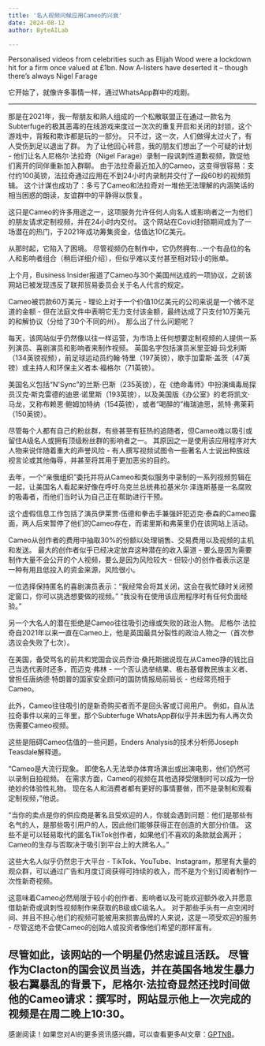 ```yaml
---
title: '名人视频问候应用Cameo的兴衰'
date: 2024-08-12
author: ByteAILab

---
```


Personalised videos from celebrities such as Elijah Wood were a lockdown hit for a firm once valued at £1bn. Now A-listers have deserted it – though there’s always Nigel Farage

它开始了，就像许多事情一样，通过WhatsApp群中的戏剧。

---
 那是在2021年，我一帮朋友和熟人组成的一个松散联盟正在通过一款名为Subterfuge的极其恶毒的在线游戏来度过一次次的重复开启和关闭的封锁，这个游戏中，背叛和欺诈都是玩的一部分。 只不过，这一次，人们做得太过火了，有人受伤到足以退出了群。 为了让他回心转意，我的朋友们想出了一个可疑的计划 - 他们让名人尼格尔·法拉奇（Nigel Farage）录制一段讽刺性道歉视频，敦促他们离开的同伴重新加入群聊。 由于法拉奇最近加入的Cameo，这变得很容易：支付约100英镑，法拉奇通过应用在不到24小时内录制并交付了一段60秒的视频剪辑。 这个计谋也成功了：多亏了Cameo和法拉奇对一堆他无法理解的内涵笑话的相当困惑的朗读，友谊群中的平静得以恢复。

这只是Cameo的许多用途之一，这项服务允许任何人向名人或影响者之一为他们的朋友请求定制视频，并在24小时内交付。 这个网站在Covid封锁期间成为了一场潜在的热门，于2021年成功筹集资金，估值达10亿美元。

从那时起，它陷入了困境。 尽管视频仍在制作中，它仍然拥有...一个有品位的名人和影响者组合（稍后详细介绍），但似乎难以支付甚至相对较小的账单。

上个月，Business Insider报道了Cameo与30个美国州达成的一项协议，之前该网站已被发现违反了联邦贸易委员会关于名人代言的规定。

Cameo被罚款60万美元 - 理论上对于一个价值10亿美元的公司来说是一个微不足道的金额 - 但在法庭文件中表明它无力支付该金额，最终达成了只支付10万美元的和解协议（分给了30个不同的州）。 那么出了什么问题呢？

每天，该网站似乎仍然像以往一样运营，为市场上任何想要定制视频的人提供一系列演员、喜剧演员和影响者来制作视频。 英国名字包括演员米里亚姆·玛戈利斯（134英镑视频），前足球运动员约翰·特里（197英镑），歌手加雷斯·盖茨（47英镑）或主持人和环保主义者本·福格尔（71英镑）。

美国名义包括“N'Sync”的兰斯·巴斯（235英镑），在《绝命毒师》中扮演缉毒局探员汉克·斯克雷德的迪恩·诺里斯（193英镑），以及美国版《办公室》的老将凯文·马龙，又称布赖恩·鲍姆加特纳（154英镑），或者“喝醉的”梅瑞迪思，凯特·弗莱莉（150英镑）。

尽管每个人都有自己的粉丝群，有些甚至有狂热的追随者，但Cameo难以吸引或留住A级名人或拥有顶级粉丝群的影响者之一。 其原因之一是使用该应用程序对大人物来说伴随着重大的声誉风险 - 有人撰写视频试图令一些著名人士说出种族歧视言论或其他侮辱，并甚至将其用于更加恶劣的目的。

去年，一个“亲俄组织”委托并将从Cameo和类似服务中录制的一系列视频剪辑在一起，让美国名人看起来好像在呼吁乌克兰总统弗拉基米尔·泽连斯基是一名腐败的吸毒者，而他们当时认为自己正在帮助进行干预。

这个虚假信息工作包括了演员伊莱贾·伍德和拳击手兼强奸犯迈克·泰森的Cameo露面，两人后来暂停了他们的Cameo存在，而诺里斯和弗莱里仍在该网站上活动。

Cameo从创作者的费用中抽取30%的份额以处理销售、交易费用以及视频的主机和发送。 最大的创作者似乎已经决定放弃这种潜在的收入渠道 - 要么是因为需要制作大量不会公开的个人视频，要么是因为风险较大 - 但较小的创作者表示这是一种有用且低投入的资金来源，风险很小。

一位选择保持匿名的喜剧演员表示：“我经常会将其关闭，这会在我忙碌时关闭预定窗口，你可以挑选想要做的视频。” “我没有在使用该应用程序时有任何负面经验。”

另一个大名人的潜在拒绝是Cameo往往吸引边缘或失败的政治人物。 尼格尔·法拉奇自2021年以来一直在Cameo上，他是英国最具分裂性的政治人物之一（首次参选议会失败了七次）。

在美国，备受骂名的前共和党国会议员乔治·桑托斯据说现在从Cameo挣的钱比自己当选代表时还多，而迈克·弗林 - 一个否认选举结果、极右基督教民族主义者、曾担任唐纳德·特朗普的国家安全顾问的国防情报局前局长 - 也经常亮相于Cameo。

此外，Cameo往往吸引的是新奇购买者而不是回头客或订阅用户。 例如，自从法拉奇事件以来的三年里，那个Subterfuge WhatsApp群似乎并未因为有人再次负伤需要Cameo视频。

这些是阻碍Cameo估值的一些问题，Enders Analysis的技术分析师Joseph Teasdale解释道。

“Cameo是大流行现象。 即使名人无法举办体育场演出或出演电影，他们仍然可以录制自拍视频。 在需求方面，Cameo的视频在其他选择受限制时可以成为一份绝妙的体验性礼物。 现在名人和消费者都有更好的事情要做，而不是录制和观看定制视频，”他说。

“当你的卖点是你的供应商是著名且受欢迎的人，你就会遇到问题：他们是那些有名气的人，是那些吸引用户的人，因此他们能够获得正在创造的大部分价值。 这些不是可以轻易取代的匿名TikTok创作者，如果他们不喜欢的条款就会离开；Cameo的生存与否取决于吸引到平台上的大牌名人。”

这些大名人似乎仍然忠于大平台 - TikTok、YouTube、Instagram，那里有大量的观众群，可以通过广告和月度订阅获得可持续的收入，而不是为个别订阅者制作一次性新奇视频。

这意味着Cameo必然局限于较小的创作者、影响者以及可能欢迎额外收入并愿意借助新奇或讽刺性视频制作来获取的B级或C级名人。 对于那些手头有一点空闲时间、并且不担心他们的视频可能被用来损害品牌的人来说，这是一项受欢迎的服务 - 尽管这绝不会使Cameo的创始人或投资者像他们希望的那样富有。

尽管如此，该网站的一个明星仍然忠诚且活跃。 尽管作为Clacton的国会议员当选，并在英国各地发生暴力极右翼暴乱的背景下，尼格尔·法拉奇显然还找时间做他的Cameo请求：撰写时，网站显示他上一次完成的视频是在周二晚上10:30。
---
感谢阅读！如果您对AI的更多资讯感兴趣，可以查看更多AI文章：[GPTNB](https://gptnb.com)。